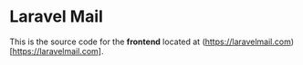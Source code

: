 # Laravel Mail 

This is the source code for the **frontend** located at (https://laravelmail.com)[https://laravelmail.com].
